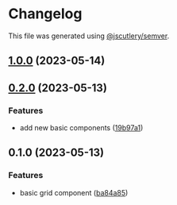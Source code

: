 # Changelog

This file was generated using [@jscutlery/semver](https://github.com/jscutlery/semver).

## [1.0.0](https://github.com/clayton-duarte/cpd/compare/grid-0.2.0...grid-1.0.0) (2023-05-14)

## [0.2.0](https://github.com/clayton-duarte/cpd/compare/grid-0.1.0...grid-0.2.0) (2023-05-13)


### Features

* add new basic components ([19b97a1](https://github.com/clayton-duarte/cpd/commit/19b97a1d1af3652579d5cd7077886a6aff6d8c6b))

## 0.1.0 (2023-05-13)


### Features

* basic grid component ([ba84a85](https://github.com/clayton-duarte/cpd/commit/ba84a858612394f985ee8f365925774b33e7c01a))
